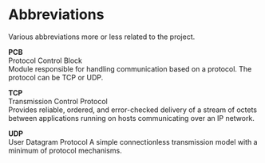# Abbreviations #
Various abbreviations more or less related to the project.

**PCB**  
Protocol Control Block  
Module responsible for handling communication based on a protocol. The protocol can be TCP or UDP.  

**TCP**  
Transmission Control Protocol  
Provides reliable, ordered, and error-checked delivery of a stream of octets between applications running on hosts communicating over an IP network.

**UDP**  
User Datagram Protocol
A simple connectionless transmission model with a minimum of protocol mechanisms.  
